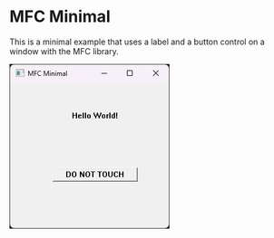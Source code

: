 # MFC Minimal

This is a minimal example that uses a label and a button control on a window with the MFC library.

![MFC Minimal Screenshot](../docs/images/MFC.Minimal.png)